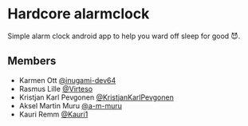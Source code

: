# Hardcore alarmclock

Simple alarm clock android app to help you ward off sleep for good 😈.

## Members

- Karmen Ott [@inugami-dev64](/inugami-dev64)
- Rasmus Lille [@Virteso](/Virteso)
- Kristjan Karl Pevgonen [@KristjanKarlPevgonen](/KristjanKarlPevgonen)
- Aksel Martin Muru [@a-m-muru](/a-m-muru)
- Kauri Remm [@Kauri1](/Kauri1)
